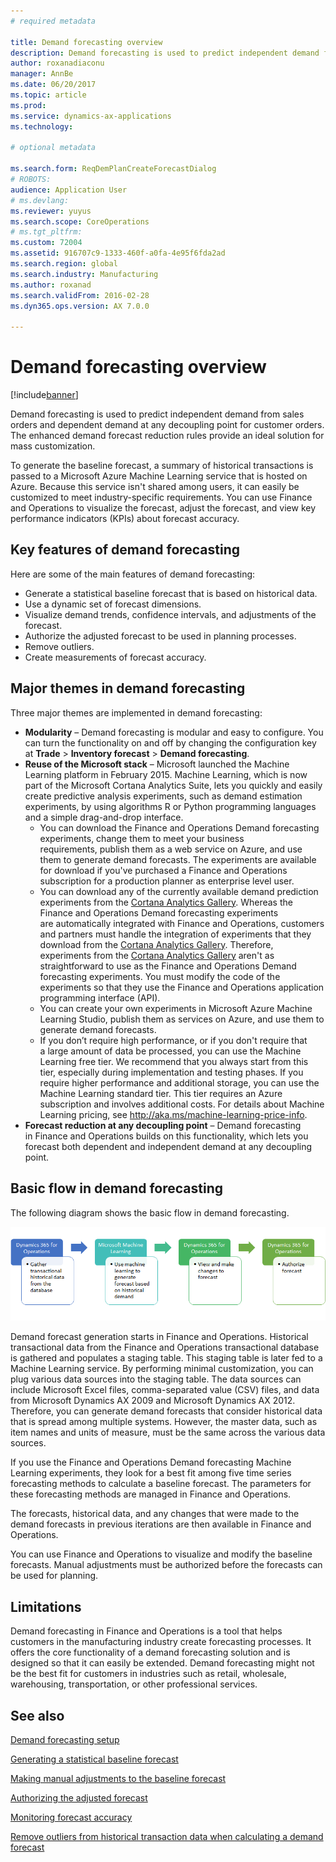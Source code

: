 ```yaml
---
# required metadata

title: Demand forecasting overview
description: Demand forecasting is used to predict independent demand from sales orders and dependent demand at any decoupling point for customer orders. The enhanced demand forecast reduction rules provide an ideal solution for mass customization.
author: roxanadiaconu
manager: AnnBe
ms.date: 06/20/2017
ms.topic: article
ms.prod: 
ms.service: dynamics-ax-applications
ms.technology: 

# optional metadata

ms.search.form: ReqDemPlanCreateForecastDialog
# ROBOTS: 
audience: Application User
# ms.devlang: 
ms.reviewer: yuyus
ms.search.scope: CoreOperations
# ms.tgt_pltfrm: 
ms.custom: 72004
ms.assetid: 916707c9-1333-460f-a0fa-4e95f6fda2ad
ms.search.region: global
ms.search.industry: Manufacturing
ms.author: roxanad
ms.search.validFrom: 2016-02-28
ms.dyn365.ops.version: AX 7.0.0

---
```


# Demand forecasting overview

[!include[banner](../includes/banner.md)]


Demand forecasting is used to predict independent demand from sales orders and dependent demand at any decoupling point for customer orders. The enhanced demand forecast reduction rules provide an ideal solution for mass customization.

To generate the baseline forecast, a summary of historical transactions is passed to a Microsoft Azure Machine Learning service that is hosted on Azure. Because this service isn't shared among users, it can easily be customized to meet industry-specific requirements. You can use Finance and Operations to visualize the forecast, adjust the forecast, and view key performance indicators (KPIs) about forecast accuracy.

## Key features of demand forecasting
Here are some of the main features of demand forecasting:

-   Generate a statistical baseline forecast that is based on historical data.
-   Use a dynamic set of forecast dimensions.
-   Visualize demand trends, confidence intervals, and adjustments of the forecast.
-   Authorize the adjusted forecast to be used in planning processes.
-   Remove outliers.
-   Create measurements of forecast accuracy.

## Major themes in demand forecasting
Three major themes are implemented in demand forecasting:

-   **Modularity** – Demand forecasting is modular and easy to configure. You can turn the functionality on and off by changing the configuration key at **Trade** &gt; **Inventory forecast** &gt; **Demand forecasting**.
-   **Reuse of the Microsoft stack** – Microsoft launched the Machine Learning platform in February 2015. Machine Learning, which is now part of the Microsoft Cortana Analytics Suite, lets you quickly and easily create predictive analysis experiments, such as demand estimation experiments, by using algorithms R or Python programming languages and a simple drag-and-drop interface.
    -   You can download the Finance and Operations Demand forecasting experiments, change them to meet your business requirements, publish them as a web service on Azure, and use them to generate demand forecasts. The experiments are available for download if you've purchased a Finance and Operations subscription for a production planner as enterprise level user.
    -   You can download any of the currently available demand prediction experiments from the [Cortana Analytics Gallery](https://gallery.cortanaanalytics.com/). Whereas the Finance and Operations Demand forecasting experiments are automatically integrated with Finance and Operations, customers and partners must handle the integration of experiments that they download from the [Cortana Analytics Gallery](https://gallery.cortanaanalytics.com/). Therefore, experiments from the [Cortana Analytics Gallery](https://gallery.cortanaanalytics.com/) aren't as straightforward to use as the Finance and Operations Demand forecasting experiments. You must modify the code of the experiments so that they use the Finance and Operations application programming interface (API).
    -   You can create your own experiments in Microsoft Azure Machine Learning Studio, publish them as services on Azure, and use them to generate demand forecasts.
    -   If you don’t require high performance, or if you don't require that a large amount of data be processed, you can use the Machine Learning free tier. We recommend that you always start from this tier, especially during implementation and testing phases. If you require higher performance and additional storage, you can use the Machine Learning standard tier. This tier requires an Azure subscription and involves additional costs. For details about Machine Learning pricing, see <http://aka.ms/machine-learning-price-info>.
-   **Forecast reduction at any decoupling point** – Demand forecasting in Finance and Operations builds on this functionality, which lets you forecast both dependent and independent demand at any decoupling point.

## Basic flow in demand forecasting
The following diagram shows the basic flow in demand forecasting. 

[![demand forecasting introduction diagram](./media/demand-forecasting-introduction.png)](./media/demand-forecasting-introduction.png)

Demand forecast generation starts in Finance and Operations. Historical transactional data from the Finance and Operations transactional database is gathered and populates a staging table. This staging table is later fed to a Machine Learning service. By performing minimal customization, you can plug various data sources into the staging table. The data sources can include Microsoft Excel files, comma-separated value (CSV) files, and data from Microsoft Dynamics AX 2009 and Microsoft Dynamics AX 2012. Therefore, you can generate demand forecasts that consider historical data that is spread among multiple systems. However, the master data, such as item names and units of measure, must be the same across the various data sources.

If you use the Finance and Operations Demand forecasting Machine Learning experiments, they look for a best fit among five time series forecasting methods to calculate a baseline forecast. The parameters for these forecasting methods are managed in Finance and Operations. 

The forecasts, historical data, and any changes that were made to the demand forecasts in previous iterations are then available in Finance and Operations. 

You can use Finance and Operations to visualize and modify the baseline forecasts. Manual adjustments must be authorized before the forecasts can be used for planning.

## Limitations
Demand forecasting in Finance and Operations is a tool that helps customers in the manufacturing industry create forecasting processes. It offers the core functionality of a demand forecasting solution and is designed so that it can easily be extended. Demand forecasting might not be the best fit for customers in industries such as retail, wholesale, warehousing, transportation, or other professional services.

See also
--------

[Demand forecasting setup](demand-forecasting-setup.md)

[Generating a statistical baseline forecast](generate-statistical-baseline-forecast.md)

[Making manual adjustments to the baseline forecast](manual-adjustments-baseline-forecast.md)

[Authorizing the adjusted forecast](authorize-adjusted-forecast.md)

[Monitoring forecast accuracy](monitor-forecast-accuracy.md)

[Remove outliers from historical transaction data when calculating a demand forecast](remove-historical-outliers-calculating-demand-forecast.md)



